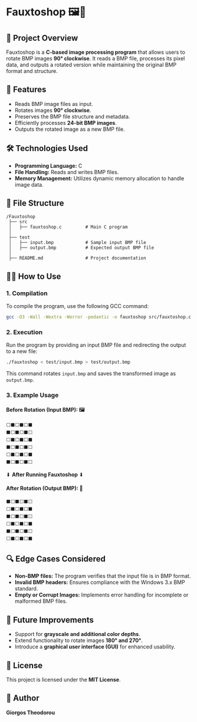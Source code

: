 # Fauxtoshop 🖼️🔄

## 📌 Project Overview

Fauxtoshop is a **C-based image processing program** that allows users to rotate BMP images **90° clockwise**. It reads a BMP file, processes its pixel data, and outputs a rotated version while maintaining the original BMP format and structure.

## 🚀 Features

- Reads BMP image files as input.
- Rotates images **90° clockwise**.
- Preserves the BMP file structure and metadata.
- Efficiently processes **24-bit BMP images**.
- Outputs the rotated image as a new BMP file.

## 🛠️ Technologies Used

- **Programming Language:** C
- **File Handling:** Reads and writes BMP files.
- **Memory Management:** Utilizes dynamic memory allocation to handle image data.

## 📂 File Structure

```
/Fauxtoshop
 ├── src
 │   ├── fauxtoshop.c         # Main C program
 │
 ├── test
 │   ├── input.bmp            # Sample input BMP file
 │   ├── output.bmp           # Expected output BMP file
 │
 ├── README.md                # Project documentation
```

## 🏃‍♂️ How to Use

### **1. Compilation**

To compile the program, use the following GCC command:

```sh
gcc -O3 -Wall -Wextra -Werror -pedantic -o fauxtoshop src/fauxtoshop.c
```

### **2. Execution**

Run the program by providing an input BMP file and redirecting the output to a new file:

```sh
./fauxtoshop < test/input.bmp > test/output.bmp
```

This command rotates `input.bmp` and saves the transformed image as `output.bmp`.

### **3. Example Usage**

#### **Before Rotation (Input BMP):** 🖼️
```
⬜⬛⬜⬛⬜⬛
⬛⬜⬛⬜⬛⬜
⬜⬛⬜⬛⬜⬛
⬛⬜⬛⬜⬛⬜
⬜⬛⬜⬛⬜⬛
⬛⬜⬛⬜⬛⬜
```

⬇ **After Running Fauxtoshop** ⬇

#### **After Rotation (Output BMP):** 🔄
```
⬛⬜⬛⬜⬛⬜
⬜⬛⬜⬛⬜⬛
⬛⬜⬛⬜⬛⬜
⬜⬛⬜⬛⬜⬛
⬛⬜⬛⬜⬛⬜
⬜⬛⬜⬛⬜⬛
```

## 🔍 Edge Cases Considered

- **Non-BMP files:** The program verifies that the input file is in BMP format.
- **Invalid BMP headers:** Ensures compliance with the Windows 3.x BMP standard.
- **Empty or Corrupt Images:** Implements error handling for incomplete or malformed BMP files.

## 🎯 Future Improvements

- Support for **grayscale and additional color depths**.
- Extend functionality to rotate images **180° and 270°**.
- Introduce a **graphical user interface (GUI)** for enhanced usability.

## 📜 License

This project is licensed under the **MIT License**.

## 👤 Author

**Giorgos Theodorou**